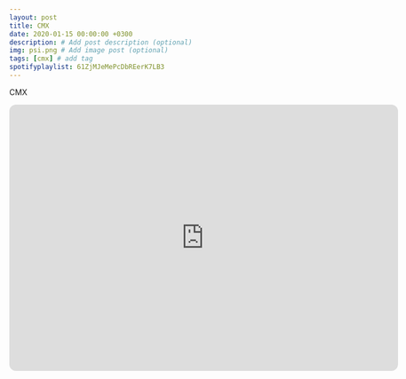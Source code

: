 ```yaml
---
layout: post
title: CMX
date: 2020-01-15 00:00:00 +0300
description: # Add post description (optional)
img: psi.png # Add image post (optional)
tags: [cmx] # add tag
spotifyplaylist: 61ZjMJeMePcDbREerK7LB3
---
```


CMX

<iframe style="border-radius:12px" src="https://open.spotify.com/embed/artist/7Ip1eXTDPgmMib2tTiJCyG?utm_source=generator" width="700" height="480" frameBorder="0" allowfullscreen="" allow="autoplay; clipboard-write; encrypted-media; fullscreen; picture-in-picture" loading="lazy"></iframe>
